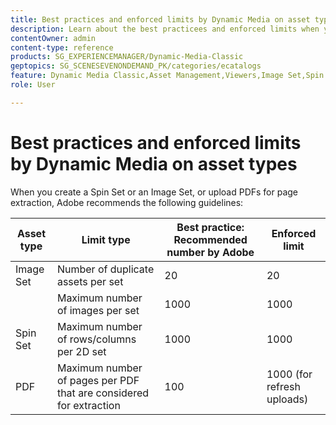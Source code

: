 ```yaml
---
title: Best practices and enforced limits by Dynamic Media on asset types
description: Learn about the best practicees and enforced limits when you create an Image Set or a Spin Set, or upload a PDF.
contentOwner: admin
content-type: reference
products: SG_EXPERIENCEMANAGER/Dynamic-Media-Classic
geptopics: SG_SCENESEVENONDEMAND_PK/categories/ecatalogs
feature: Dynamic Media Classic,Asset Management,Viewers,Image Set,Spin Set,eCatalog
role: User

---
```


# Best practices and enforced limits by Dynamic Media on asset types

When you create a Spin Set or an Image Set, or upload PDFs for page extraction, Adobe recommends the following guidelines:

| Asset type | Limit type | Best practice: Recommended number by Adobe | Enforced limit |
| --- | --- | --- | --- |
| Image Set | Number of duplicate assets per set | 20 | 20 |
|  | Maximum number of images per set | 1000 | 1000 |
|Spin Set | Maximum number of rows/columns per 2D set | 1000 | 1000 |
| PDF | Maximum number of pages per PDF that are considered for extraction | 100 | 1000 (for refresh uploads) |